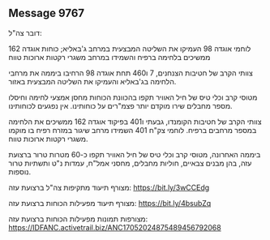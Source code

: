 ## Message 9767

דובר צה"ל:

לוחמי אוגדה 98 העמיקו את השליטה המבצעית במרחב ג'באליא; כוחות אוגדה 162 ממשיכים בלחימה ברפיח והשמידו במרחב משגרי רקטות ארוכות טווח

צוותי הקרב של חטיבות הצנחנים, 7 ו460 תחת אוגדה 98 הרחיבו ביממה את מרחבי הלחימה בג'באליא והעמיקו את השליטה המבצעית באזור. 

מטוסי קרב וכלי טיס של חיל האוויר תקפו בהכוונת הכוחות מחסן אמצעי לחימה וחיסלו מספר מחבלים שירו מוקדם יותר פצמ"רים על כוחותינו. אין נפגעים לכוחותינו.

צוותי הקרב של חטיבות הקומנדו, גבעתי ו401 בפיקוד אוגדה 162 ממשיכים את הלחימה במספר מרחבים ברפיח. 
לוחמי צק"ח 401 השמידו מרחב שיגור במזרח רפיח בו מוקמו משגרי רקטות ארוכות טווח.

ביממה האחרונה, מטוסי קרב וכלי טיס של חיל האוויר תקפו כ-60 מטרות טרור ברצועת עזה, בהן מבנים צבאיים, חוליות מחבלים, מחסני אמל"ח, עמדות נ"ט ותשתיות טרור נוספות.

מצורף תיעוד מתקיפות צה"ל ברצועת עזה: https://bit.ly/3wCCEdg

מצורף תיעוד מפעילות הכוחות ברצועת עזה: https://bit.ly/4bsubZq

מצורפות תמונות מפעילות הכוחות ברצועת עזה: https://IDFANC.activetrail.biz/ANC17052024875489456792068

